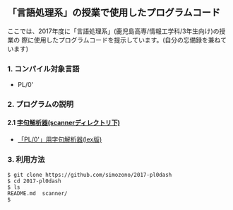 ## 「言語処理系」の授業で使用したプログラムコード
ここでは、2017年度に「言語処理系」(鹿児島高専/情報工学科/3年生向け)の授業の
際に使用したプログラムコードを提示しています。(自分の忘備録を兼ねています)

### 1. コンパイル対象言語
* PL/0'

### 2. プログラムの説明

#### 2.1 [字句解析器(scannerディレクトリ下)](scanner)
  * [「PL/0'」用字句解析器(lex版)](scanner/pl0-scanner.l)


### 3. 利用方法

````console
$ git clone https://github.com/simozono/2017-pl0dash
$ cd 2017-pl0dash
$ ls
README.md  scanner/
$ 
````

